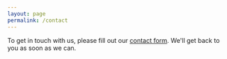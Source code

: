 ```yaml
---
layout: page
permalink: /contact
---
```


To get in touch with us, please fill out our [contact form](/contact-form). We'll get back to you as soon as we can.
